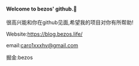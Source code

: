 #### Welcome to bezos' github.🎉

很高兴能和你在github见面,希望我的项目对你有所帮助!

Website:https://blog.bezos.life/

email:[caro1xxxhv@gmail.com](mailto:caro1xxxhv@gmail.com)

掘金:bezos
